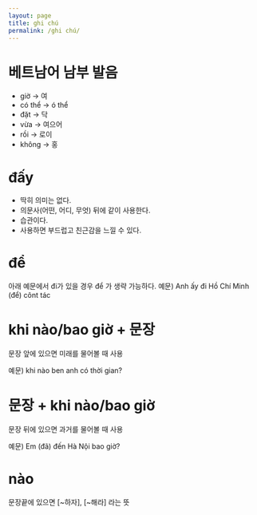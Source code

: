 ```yaml
---
layout: page
title: ghi chú
permalink: /ghi chú/
---
```


# 베트남어 남부 발음

- giờ -> 여
- có thể -> ó thể
- đặt -> 닥
- vừa -> 여으어
- rồi -> 로이
- không -> 홍

# đấy

- 딱히 의미는 없다.
- 의문사(어떤, 어디, 무엇) 뒤에 같이 사용한다.
- 습관이다.
- 사용하면 부드럽고 친근감을 느낄 수 있다.

# để

아래 예문에서 đi가 있을 경우 để 가 생략 가능하다.
예문) Anh ấy đi Hồ Chí Minh (để) cônt tác


# khi nào/bao giờ + 문장

문장 앞에 있으면 미래를 물어볼 때 사용

예문) khi nào ben anh có thời gian?

# 문장 + khi nào/bao giờ

문장 뒤에 있으면 과거를 물어볼 때 사용

예문) Em (đã) đến Hà Nội bao giờ?

# nào

문장끝에 있으면 [~하자], [~해라] 라는 뜻